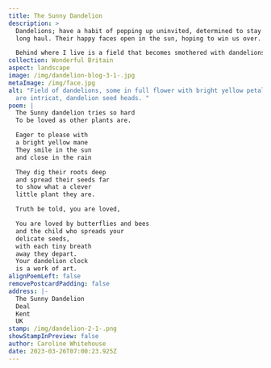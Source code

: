 ```yaml
---
title: The Sunny Dandelion
description: >
  Dandelions; have a habit of popping up uninvited, determined to stay for the
  long haul. Their happy faces open in the sun, hoping to win us over. 

  Behind where I live is a field that becomes smothered with dandelions in the spring, it is joyful. All too soon the intricate seed heads are ready to set sail. It is mesmerising to watch so many dandelion seeds take flight and dance in the wind.
collection: Wonderful Britain
aspect: landscape
image: /img/dandelion-blog-3-1-.jpg
metaImage: /img/face.jpg
alt: "Field of dandelions, some in full flower with bright yellow petals, others
  are intricat, dandelion seed heads. "
poem: |
  The Sunny dandelion tries so hard
  To be loved as other plants are.

  Eager to please with 
  a bright yellow mane
  They smile in the sun
  and close in the rain

  They dig their roots deep
  and spread their seeds far
  to show what a clever 
  little plant they are.

  Truth be told, you are loved,

  You are loved by butterflies and bees
  and the child who spreads your
  delicate seeds, 
  with each tiny breath
  away they depart.
  Your dandelion clock 
  is a work of art.
alignPoemLeft: false
removePostcardPadding: false
address: |-
  The Sunny Dandelion
  Deal
  Kent
  UK
stamp: /img/dandelion-2-1-.png
showStampInPreview: false
author: Caroline Whitehouse
date: 2023-03-26T07:00:23.925Z
---
```

